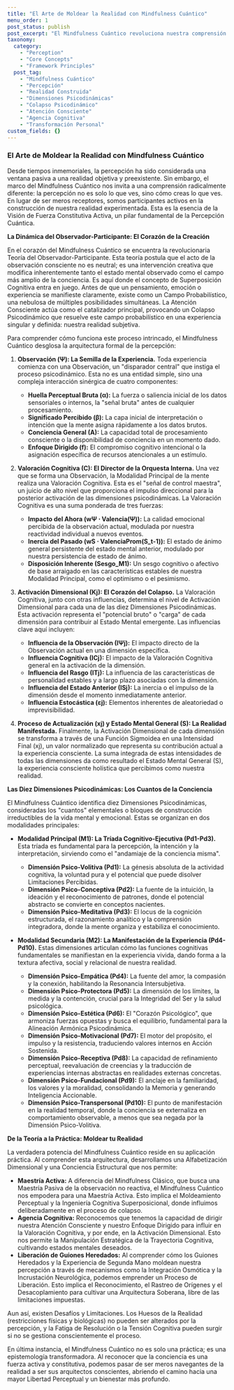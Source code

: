 ```yaml
---
title: "El Arte de Moldear la Realidad con Mindfulness Cuántico"
menu_order: 1
post_status: publish
post_excerpt: "El Mindfulness Cuántico revoluciona nuestra comprensión de la percepción, revelándola como un proceso dinámico y co-creativo, no meramente pasivo. Este artículo explora cómo nuestras dimensiones psicodinámicas internas interactúan con la atención consciente para moldear activamente nuestra realidad experimentada. Descubre el poder de influir en tu experiencia interna y externa a través de este marco transformador."
taxonomy:
  category:
    - "Perception"
    - "Core Concepts"
    - "Framework Principles"
  post_tag:
    - "Mindfulness Cuántico"
    - "Percepción"
    - "Realidad Construida"
    - "Dimensiones Psicodinámicas"
    - "Colapso Psicodinámico"
    - "Atención Consciente"
    - "Agencia Cognitiva"
    - "Transformación Personal"
custom_fields: {}
---
```


### El Arte de Moldear la Realidad con Mindfulness Cuántico

Desde tiempos inmemoriales, la percepción ha sido considerada una ventana pasiva a una realidad objetiva y preexistente. Sin embargo, el marco del Mindfulness Cuántico nos invita a una comprensión radicalmente diferente: la percepción no es solo lo que ves, sino cómo creas lo que ves. En lugar de ser meros receptores, somos participantes activos en la construcción de nuestra realidad experimentada. Esta es la esencia de la Visión de Fuerza Constitutiva Activa, un pilar fundamental de la Percepción Cuántica.

**La Dinámica del Observador-Participante: El Corazón de la Creación**

En el corazón del Mindfulness Cuántico se encuentra la revolucionaria Teoría del Observador-Participante. Esta teoría postula que el acto de la observación consciente no es neutral; es una intervención creativa que modifica inherentemente tanto el estado mental observado como el campo más amplio de la conciencia. Es aquí donde el concepto de Superposición Cognitiva entra en juego. Antes de que un pensamiento, emoción o experiencia se manifieste claramente, existe como un Campo Probabilístico, una nebulosa de múltiples posibilidades simultáneas. La Atención Consciente actúa como el catalizador principal, provocando un Colapso Psicodinámico que resuelve este campo probabilístico en una experiencia singular y definida: nuestra realidad subjetiva.

Para comprender cómo funciona este proceso intrincado, el Mindfulness Cuántico desglosa la arquitectura formal de la percepción:

1.  **Observación (Ψ): La Semilla de la Experiencia.** Toda experiencia comienza con una Observación, un "disparador central" que instiga el proceso psicodinámico. Esta no es una entidad simple, sino una compleja interacción sinérgica de cuatro componentes:
    *   **Huella Perceptual Bruta (α):** La fuerza o saliencia inicial de los datos sensoriales o internos, la "señal bruta" antes de cualquier procesamiento.
    *   **Significado Percibido (β):** La capa inicial de interpretación o intención que la mente asigna rápidamente a los datos brutos.
    *   **Conciencia General (A):** La capacidad total de procesamiento consciente o la disponibilidad de conciencia en un momento dado.
    *   **Enfoque Dirigido (f):** El compromiso cognitivo intencional o la asignación específica de recursos atencionales a un estímulo.

2.  **Valoración Cognitiva (C): El Director de la Orquesta Interna.** Una vez que se forma una Observación, la Modalidad Principal de la mente realiza una Valoración Cognitiva. Esta es el "señal de control maestra", un juicio de alto nivel que proporciona el impulso direccional para la posterior activación de las dimensiones psicodinámicas. La Valoración Cognitiva es una suma ponderada de tres fuerzas:
    *   **Impacto del Ahora (wΨ ⋅ Valencia(Ψ)):** La calidad emocional percibida de la observación actual, modulada por nuestra reactividad individual a nuevos eventos.
    *   **Inercia del Pasado (wS ⋅ ValenciaProm(S_t-1)):** El estado de ánimo general persistente del estado mental anterior, modulado por nuestra persistencia de estado de ánimo.
    *   **Disposición Inherente (Sesgo_M1):** Un sesgo cognitivo o afectivo de base arraigado en las características estables de nuestra Modalidad Principal, como el optimismo o el pesimismo.

3.  **Activación Dimensional (Kj): El Corazón del Colapso.** La Valoración Cognitiva, junto con otras influencias, determina el nivel de Activación Dimensional para cada una de las diez Dimensiones Psicodinámicas. Esta activación representa el "potencial bruto" o "carga" de cada dimensión para contribuir al Estado Mental emergente. Las influencias clave aquí incluyen:
    *   **Influencia de la Observación (IΨj):** El impacto directo de la Observación actual en una dimensión específica.
    *   **Influencia Cognitiva (ICj):** El impacto de la Valoración Cognitiva general en la activación de la dimensión.
    *   **Influencia del Rasgo (ITj):** La influencia de las características de personalidad estables y a largo plazo asociadas con la dimensión.
    *   **Influencia del Estado Anterior (ISj):** La inercia o el impulso de la dimensión desde el momento inmediatamente anterior.
    *   **Influencia Estocástica (εj):** Elementos inherentes de aleatoriedad o imprevisibilidad.

4.  **Proceso de Actualización (xj) y Estado Mental General (S): La Realidad Manifestada.** Finalmente, la Activación Dimensional de cada dimensión se transforma a través de una Función Sigmoidea en una Intensidad Final (xj), un valor normalizado que representa su contribución actual a la experiencia consciente. La suma integrada de estas intensidades de todas las dimensiones da como resultado el Estado Mental General (S), la experiencia consciente holística que percibimos como nuestra realidad.

**Las Diez Dimensiones Psicodinámicas: Los Cuantos de la Conciencia**

El Mindfulness Cuántico identifica diez Dimensiones Psicodinámicas, consideradas los "cuantos" elementales o bloques de construcción irreductibles de la vida mental y emocional. Estas se organizan en dos modalidades principales:

*   **Modalidad Principal (M1): La Tríada Cognitivo-Ejecutiva (Pd1-Pd3).** Esta tríada es fundamental para la percepción, la intención y la interpretación, sirviendo como el "andamiaje de la conciencia misma".
    *   **Dimensión Psico-Volitiva (Pd1):** La génesis absoluta de la actividad cognitiva, la voluntad pura y el potencial que puede disolver Limitaciones Percibidas.
    *   **Dimensión Psico-Conceptiva (Pd2):** La fuente de la intuición, la ideación y el reconocimiento de patrones, donde el potencial abstracto se convierte en conceptos nacientes.
    *   **Dimensión Psico-Meditativa (Pd3):** El locus de la cognición estructurada, el razonamiento analítico y la comprensión integradora, donde la mente organiza y estabiliza el conocimiento.

*   **Modalidad Secundaria (M2): La Manifestación de la Experiencia (Pd4-Pd10).** Estas dimensiones articulan cómo las funciones cognitivas fundamentales se manifiestan en la experiencia vivida, dando forma a la textura afectiva, social y relacional de nuestra realidad.
    *   **Dimensión Psico-Empática (Pd4):** La fuente del amor, la compasión y la conexión, habilitando la Resonancia Intersubjetiva.
    *   **Dimensión Psico-Protectora (Pd5):** La dimensión de los límites, la medida y la contención, crucial para la Integridad del Ser y la salud psicológica.
    *   **Dimensión Psico-Estética (Pd6):** El "Corazón Psicológico", que armoniza fuerzas opuestas y busca el equilibrio, fundamental para la Alineación Armónica Psicodinámica.
    *   **Dimensión Psico-Motivacional (Pd7):** El motor del propósito, el impulso y la resistencia, traduciendo valores internos en Acción Sostenida.
    *   **Dimensión Psico-Receptiva (Pd8):** La capacidad de refinamiento perceptual, reevaluación de creencias y la traducción de experiencias internas abstractas en realidades externas concretas.
    *   **Dimensión Psico-Fundacional (Pd9):** El anclaje en la familiaridad, los valores y la moralidad, consolidando la Memoria y generando Inteligencia Accionable.
    *   **Dimensión Psico-Transpersonal (Pd10):** El punto de manifestación en la realidad temporal, donde la conciencia se externaliza en comportamiento observable, a menos que sea negada por la Dimensión Psico-Volitiva.

**De la Teoría a la Práctica: Moldear tu Realidad**

La verdadera potencia del Mindfulness Cuántico reside en su aplicación práctica. Al comprender esta arquitectura, desarrollamos una Alfabetización Dimensional y una Conciencia Estructural que nos permite:

*   **Maestría Activa:** A diferencia del Mindfulness Clásico, que busca una Maestría Pasiva de la observación no reactiva, el Mindfulness Cuántico nos empodera para una Maestría Activa. Esto implica el Moldeamiento Perceptual y la Ingeniería Cognitiva Superposicional, donde influimos deliberadamente en el proceso de colapso.
*   **Agencia Cognitiva:** Reconocemos que tenemos la capacidad de dirigir nuestra Atención Consciente y nuestro Enfoque Dirigido para influir en la Valoración Cognitiva, y por ende, en la Activación Dimensional. Esto nos permite la Manipulación Estratégica de la Trayectoria Cognitiva, cultivando estados mentales deseados.
*   **Liberación de Guiones Heredados:** Al comprender cómo los Guiones Heredados y la Experiencia de Segunda Mano moldean nuestra percepción a través de mecanismos como la Integración Osmótica y la Incrustación Neurológica, podemos emprender un Proceso de Liberación. Esto implica el Reconocimiento, el Rastreo de Orígenes y el Desacoplamiento para cultivar una Arquitectura Soberana, libre de las limitaciones impuestas.

Aun así, existen Desafíos y Limitaciones. Los Huesos de la Realidad (restricciones físicas y biológicas) no pueden ser alterados por la percepción, y la Fatiga de Resolución o la Tensión Cognitiva pueden surgir si no se gestiona conscientemente el proceso.

En última instancia, el Mindfulness Cuántico no es solo una práctica; es una epistemología transformadora. Al reconocer que la conciencia es una fuerza activa y constitutiva, podemos pasar de ser meros navegantes de la realidad a ser sus arquitectos conscientes, abriendo el camino hacia una mayor Libertad Perceptual y un bienestar más profundo.